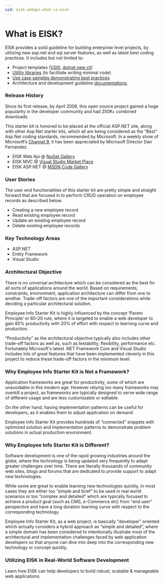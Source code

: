 ```yaml
---
uid: eisk-webapi-what-is-eisk
---
```

# What is EISK?

EISK provides a solid guideline for building enterprise level projects, by utilizing new asp.net and sql server features, as well as latest best coding practices. It includes but not limited to:

* Project templates ([VSIX](https://marketplace.visualstudio.com/items?itemName=AshrafulAlam.EmployeeInfoStarterKitEISK-MVC), [dotnet new cli](https://www.nuget.org/packages/Eisk.WebApi/))
* [Utility libraries](https://github.com/EISK/eisk.core) (to facilitate writing minimal code)
* [Use case samples demonstrating best practices](https://github.com/EISK/eisk.webapi)
* Architecture and development guideline [documentations](https://eisk.github.io/eisk.webapi/docs/architecture/logical-layers.html).

### Release History

Since its first release, by April 2008, this open source project gained a huge popularity in the developer community and had 250K+ combined downloads.

This starter kit is honored to be placed at the official ASP.NET site, along with other Asp.Net starter kits, which all are being considered as the “Best” Asp.Net coding standards, recommended by Microsoft. In a weekly show of Microsoft’s [Channel 9](http://channel9.msdn.com/Shows/This+Week+On+Channel+9/TWC9-New-Mix-Sessions-announced-dissecting-IE9-Performance-Azure-Toolkit-for-WP7), it has been appreciated by Microsoft Director Dan Fernandez.

* EISK Web Api @ [NuGet Gallery](https://www.nuget.org/packages/Eisk.WebApi/)
* EISK MVC @ [Visual Studio Market Place](https://marketplace.visualstudio.com/items?itemName=AshrafulAlam.EmployeeInfoStarterKitEISK-MVC)
* EISK ASP.NET @ [MSDN Code Gallery](https://code.msdn.microsoft.com/eisk)

### User Stories

The user end functionalities of this starter kit are pretty simple and straight forward that are focused in to perform CRUD operation on employee records as described below.

* Creating a new employee record
* Read existing employee record
* Update an existing employee record
* Delete existing employee records

### Key Technology Areas

* ASP.NET
* Entity Framework
* Visual Studio

### Architectural Objective

There is no universal architecture which can be considered as the best for all sorts of applications around the world. Based on requirements, constraints, environment, application architecture can differ from one to another. Trade-off factors are one of the important considerations while deciding a particular architectural solution.

Employee Info Starter Kit is highly influenced by the concept ‘Pareto Principle’ or 80-20 rule, where it is targeted to enable a web developer to gain 80% productivity with 20% of effort with respect to learning curve and production.

“Productivity” as the architectural objective typically also includes other trade-off factors as well as, such as testability, flexibility, performance etc. Fortunately Microsoft's latest .NET Framework Core and Visual Studio includes lots of great features that have been implemented cleverly in this project to reduce these trade-off factors in the minimum level.

### Why Employee Info Starter Kit is Not a Framework?

Application frameworks are great for productivity, some of which are unavoidable in this modern age. However relying too many frameworks may overkill a project, as frameworks are typically designed to serve wide range of different usage and are less customizable or editable. 

On the other hand, having implementation patterns can be useful for developers, as it enables them to adjust application on demand. 

Employee Info Starter Kit provides hundreds of “connected” snippets with optimized solution and implementation patterns to demonstrate problem solutions in actual production environment. 

### Why Employee Info Starter Kit is Different?

Software development is one of the rapid growing industries around the globe, where the technology is being updated very frequently to adapt greater challenges over time. There are literally thousands of community web sites, blogs and forums that are dedicated to provide support to adapt new technologies. 

While some are great to enable learning new technologies quickly, in most cases they are either too “simple and brief” to be used in real world scenarios or too “complex and detailed” which are typically focused to achieve a product goal (such as CMS, e-Commerce etc) from "end user" perspective and have a long duration learning curve with respect to the corresponding technology. 

Employee Info Starter Kit, as a web project, is basically "developer" oriented which actually considers a hybrid approach as “simple and detailed”, where a simple domain has been considered to intentionally illustrate most of the architectural and implementation challenges faced by web application developers so that anyone can dive into deep into the corresponding new technology or concept quickly.

### Utilizing EISK in Real-World Software Development

Learn how EISK can help developers to build robust, scalable & manageable web applications.

